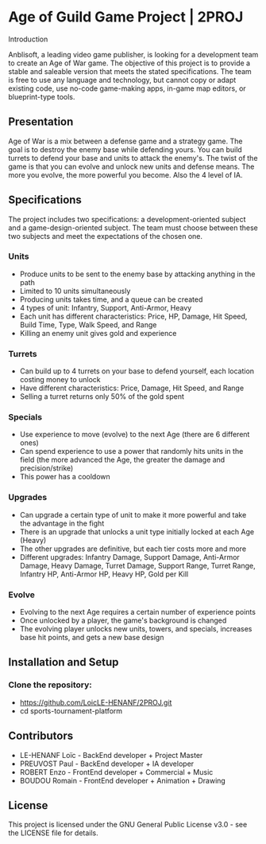 # Age of Guild Game Project | 2PROJ
Introduction

Anblisoft, a leading video game publisher, is looking for a development team to create an Age of War game. The objective of this project is to provide a stable and saleable version that meets the stated specifications. The team is free to use any language and technology, but cannot copy or adapt existing code, use no-code game-making apps, in-game map editors, or blueprint-type tools.

## Presentation

Age of War is a mix between a defense game and a strategy game. The goal is to destroy the enemy base while defending yours. You can build turrets to defend your base and units to attack the enemy's. The twist of the game is that you can evolve and unlock new units and defense means. The more you evolve, the more powerful you become. Also the 4 level of IA.

## Specifications

The project includes two specifications: a development-oriented subject and a game-design-oriented subject. The team must choose between these two subjects and meet the expectations of the chosen one.

### Units

- Produce units to be sent to the enemy base by attacking anything in the path
- Limited to 10 units simultaneously
- Producing units takes time, and a queue can be created
- 4 types of unit: Infantry, Support, Anti-Armor, Heavy
- Each unit has different characteristics: Price, HP, Damage, Hit Speed, Build Time, Type, Walk Speed, and Range
- Killing an enemy unit gives gold and experience

### Turrets

- Can build up to 4 turrets on your base to defend yourself, each location costing money to unlock
- Have different characteristics: Price, Damage, Hit Speed, and Range
- Selling a turret returns only 50% of the gold spent

### Specials

- Use experience to move (evolve) to the next Age (there are 6 different ones)
- Can spend experience to use a power that randomly hits units in the field (the more advanced the Age, the greater the damage and precision/strike)
- This power has a cooldown

### Upgrades

- Can upgrade a certain type of unit to make it more powerful and take the advantage in the fight
- There is an upgrade that unlocks a unit type initially locked at each Age (Heavy)
- The other upgrades are definitive, but each tier costs more and more
- Different upgrades: Infantry Damage, Support Damage, Anti-Armor Damage, Heavy Damage, Turret Damage, Support Range, Turret Range, Infantry HP, Anti-Armor HP, Heavy HP, Gold per Kill

### Evolve

- Evolving to the next Age requires a certain number of experience points
- Once unlocked by a player, the game's background is changed
- The evolving player unlocks new units, towers, and specials, increases base hit points, and gets a new base design


## Installation and Setup

### Clone the repository:

- https://github.com/LoicLE-HENANF/2PROJ.git
- cd sports-tournament-platform
## Contributors

- LE-HENANF Loïc - BackEnd developer + Project Master
- PREUVOST Paul - BackEnd developer + IA developer
- ROBERT Enzo - FrontEnd developer + Commercial + Music
- BOUDOU Romain - FrontEnd developer + Animation + Drawing


## License

This project is licensed under the GNU General Public License v3.0 - see the LICENSE file for details.
